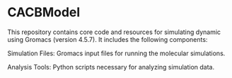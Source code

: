 # CACBModel

This repository contains core code and resources for simulating dynamic using Gromacs (version 4.5.7). It includes the following components:

Simulation Files: Gromacs input files for running the molecular simulations.

Analysis Tools: Python scripts necessary for analyzing simulation data.

